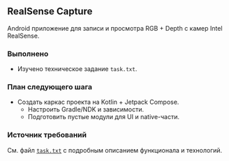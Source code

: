 ## RealSense Capture

Android приложение для записи и просмотра RGB + Depth с камер Intel RealSense.

### Выполнено
- Изучено техническое задание `task.txt`.

### План следующего шага
- Создать каркас проекта на Kotlin + Jetpack Compose.
  - Настроить Gradle/NDK и зависимости.
  - Подготовить пустые модули для UI и native-части.

### Источник требований
См. файл [`task.txt`](./task.txt) с подробным описанием функционала и технологий.
